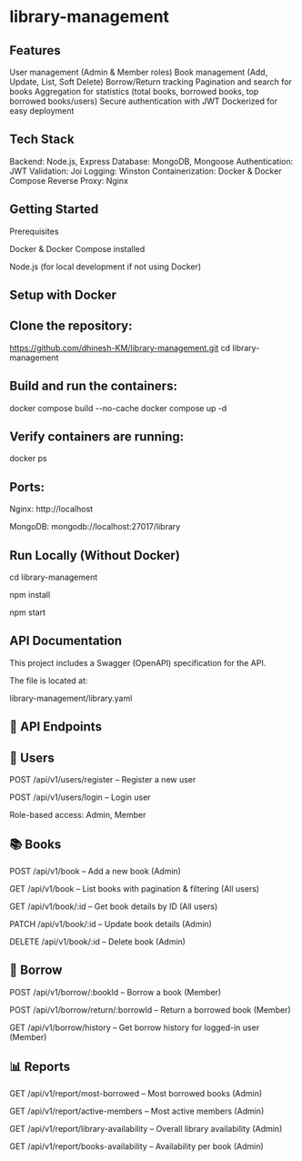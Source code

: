 # library-management

Features
--------------------------------------------------------------------------------------------
User management (Admin & Member roles)
Book management (Add, Update, List, Soft Delete)
Borrow/Return tracking
Pagination and search for books
Aggregation for statistics (total books, borrowed books, top borrowed books/users)
Secure authentication with JWT
Dockerized for easy deployment

Tech Stack
---------------------------------------------------------------------------------------------
Backend: Node.js, Express
Database: MongoDB, Mongoose
Authentication: JWT
Validation: Joi
Logging: Winston
Containerization: Docker & Docker Compose
Reverse Proxy: Nginx

Getting Started
---------------------------------------------------------------------------------------------
Prerequisites

Docker & Docker Compose installed

Node.js (for local development if not using Docker)

Setup with Docker
---------------------------------------

Clone the repository:
---------------------------------------
https://github.com/dhinesh-KM/library-management.git
cd library-management


Build and run the containers:
---------------------------------------
docker compose build --no-cache
docker compose up -d


Verify containers are running:
---------------------------------------
docker ps


Ports:
---------------------------------------
Nginx: http://localhost

MongoDB: mongodb://localhost:27017/library


Run Locally (Without Docker)
---------------------------------------
cd library-management

npm install

npm start


API Documentation
------------------------------------------------------------------------
This project includes a Swagger (OpenAPI) specification for the API.

The file is located at:

library-management/library.yaml




📌 API Endpoints
-----------------------------------------------------------------------------

👤 Users
-----------------------------------------------------------------------------
POST /api/v1/users/register – Register a new user

POST /api/v1/users/login – Login user

Role-based access: Admin, Member

📚 Books
-----------------------------------------------------------------------------
POST /api/v1/book – Add a new book (Admin)

GET /api/v1/book – List books with pagination & filtering (All users)

GET /api/v1/book/:id – Get book details by ID (All users)

PATCH /api/v1/book/:id – Update book details (Admin)

DELETE /api/v1/book/:id – Delete book (Admin)

📖 Borrow
-----------------------------------------------------------------------------
POST /api/v1/borrow/:bookId – Borrow a book (Member)

POST /api/v1/borrow/return/:borrowId – Return a borrowed book (Member)

GET /api/v1/borrow/history – Get borrow history for logged-in user (Member)

📊 Reports
-----------------------------------------------------------------------------
GET /api/v1/report/most-borrowed – Most borrowed books (Admin)

GET /api/v1/report/active-members – Most active members (Admin)

GET /api/v1/report/library-availability – Overall library availability (Admin)

GET /api/v1/report/books-availability – Availability per book (Admin)

